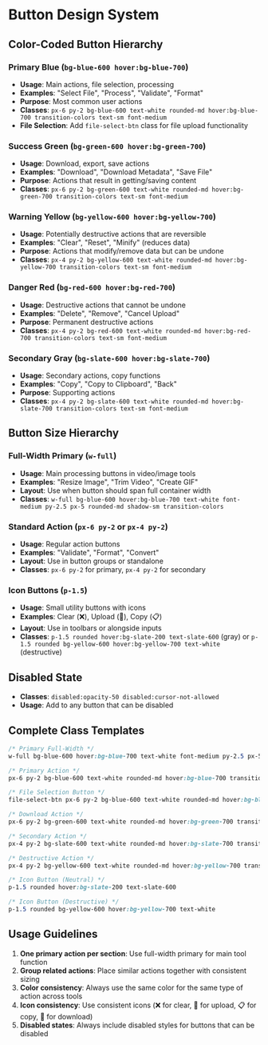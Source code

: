 # Button Design System

## Color-Coded Button Hierarchy

### **Primary Blue** (`bg-blue-600 hover:bg-blue-700`)
- **Usage**: Main actions, file selection, processing
- **Examples**: "Select File", "Process", "Validate", "Format"
- **Purpose**: Most common user actions
- **Classes**: `px-6 py-2 bg-blue-600 text-white rounded-md hover:bg-blue-700 transition-colors text-sm font-medium`
- **File Selection**: Add `file-select-btn` class for file upload functionality

### **Success Green** (`bg-green-600 hover:bg-green-700`) 
- **Usage**: Download, export, save actions
- **Examples**: "Download", "Download Metadata", "Save File"
- **Purpose**: Actions that result in getting/saving content
- **Classes**: `px-6 py-2 bg-green-600 text-white rounded-md hover:bg-green-700 transition-colors text-sm font-medium`

### **Warning Yellow** (`bg-yellow-600 hover:bg-yellow-700`)
- **Usage**: Potentially destructive actions that are reversible
- **Examples**: "Clear", "Reset", "Minify" (reduces data)
- **Purpose**: Actions that modify/remove data but can be undone
- **Classes**: `px-4 py-2 bg-yellow-600 text-white rounded-md hover:bg-yellow-700 transition-colors text-sm font-medium`

### **Danger Red** (`bg-red-600 hover:bg-red-700`)
- **Usage**: Destructive actions that cannot be undone
- **Examples**: "Delete", "Remove", "Cancel Upload"
- **Purpose**: Permanent destructive actions
- **Classes**: `px-4 py-2 bg-red-600 text-white rounded-md hover:bg-red-700 transition-colors text-sm font-medium`

### **Secondary Gray** (`bg-slate-600 hover:bg-slate-700`)
- **Usage**: Secondary actions, copy functions
- **Examples**: "Copy", "Copy to Clipboard", "Back"
- **Purpose**: Supporting actions
- **Classes**: `px-4 py-2 bg-slate-600 text-white rounded-md hover:bg-slate-700 transition-colors text-sm font-medium`

## Button Size Hierarchy

### **Full-Width Primary** (`w-full`)
- **Usage**: Main processing buttons in video/image tools
- **Examples**: "Resize Image", "Trim Video", "Create GIF"
- **Layout**: Use when button should span full container width
- **Classes**: `w-full bg-blue-600 hover:bg-blue-700 text-white font-medium py-2.5 px-5 rounded-md shadow-sm transition-colors`

### **Standard Action** (`px-6 py-2` or `px-4 py-2`)
- **Usage**: Regular action buttons
- **Examples**: "Validate", "Format", "Convert"
- **Layout**: Use in button groups or standalone
- **Classes**: `px-6 py-2` for primary, `px-4 py-2` for secondary

### **Icon Buttons** (`p-1.5`)
- **Usage**: Small utility buttons with icons
- **Examples**: Clear (❌), Upload (📁), Copy (📋)
- **Layout**: Use in toolbars or alongside inputs
- **Classes**: `p-1.5 rounded hover:bg-slate-200 text-slate-600` (gray) or `p-1.5 rounded bg-yellow-600 hover:bg-yellow-700 text-white` (destructive)

## Disabled State
- **Classes**: `disabled:opacity-50 disabled:cursor-not-allowed`
- **Usage**: Add to any button that can be disabled

## Complete Class Templates

```css
/* Primary Full-Width */
w-full bg-blue-600 hover:bg-blue-700 text-white font-medium py-2.5 px-5 rounded-md shadow-sm disabled:opacity-50 disabled:cursor-not-allowed transition-colors

/* Primary Action */
px-6 py-2 bg-blue-600 text-white rounded-md hover:bg-blue-700 transition-colors text-sm font-medium

/* File Selection Button */
file-select-btn px-6 py-2 bg-blue-600 text-white rounded-md hover:bg-blue-700 transition-colors text-sm font-medium

/* Download Action */
px-6 py-2 bg-green-600 text-white rounded-md hover:bg-green-700 transition-colors text-sm font-medium

/* Secondary Action */
px-4 py-2 bg-slate-600 text-white rounded-md hover:bg-slate-700 transition-colors text-sm font-medium disabled:opacity-50 disabled:cursor-not-allowed

/* Destructive Action */
px-4 py-2 bg-yellow-600 text-white rounded-md hover:bg-yellow-700 transition-colors text-sm font-medium

/* Icon Button (Neutral) */
p-1.5 rounded hover:bg-slate-200 text-slate-600

/* Icon Button (Destructive) */
p-1.5 rounded bg-yellow-600 hover:bg-yellow-700 text-white
```

## Usage Guidelines

1. **One primary action per section**: Use full-width primary for main tool function
2. **Group related actions**: Place similar actions together with consistent sizing
3. **Color consistency**: Always use the same color for the same type of action across tools
4. **Icon consistency**: Use consistent icons (❌ for clear, 📁 for upload, 📋 for copy, 💾 for download)
5. **Disabled states**: Always include disabled styles for buttons that can be disabled 